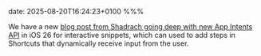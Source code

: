 date: 2025-08-20T16:24:23+0100
%%%

We have a new [blog post from Shadrach going deep with new App Intents API](https://www.nutrient.io/blog/wwdc25-snippet-intents/) in iOS 26 for interactive snippets, which can used to add steps in Shortcuts that dynamically receive input from the user.
